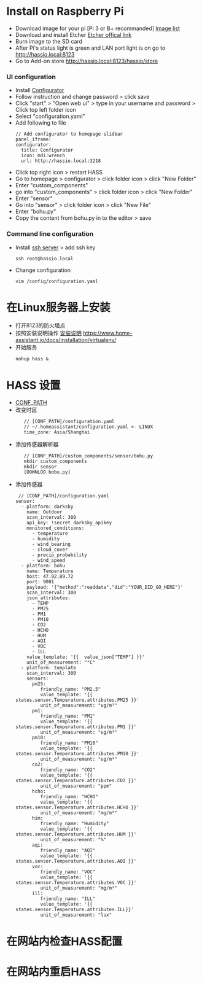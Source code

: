 # Install on Raspberry Pi
  - Download image for your pi [Pi 3 or B+ recommanded]
   [Image list](https://www.home-assistant.io/hassio/installation/)
  - Download and install Etcher
   [Etcher offical link](https://etcher.io/) 
  - Burn image to the SD card
  - After Pi's status light is green and LAN port light is on go to http://hassio.local:8123
  - Go to Add-on store http://hassio.local:8123/hassio/store

### UI configuration
  - Install [Configurator](https://www.home-assistant.io/getting-started/configuration/) 
  - Follow instruction and change password > click save
  - Click "start" > "Open web ui" > type in your username and password > Click top left folder icon
  - Select "configuration.yaml"
  - Add following to file
    ```
    // Add configurator to homepage slidbar
    panel_iframe:
    configurator:
      title: Configurator
      icon: mdi:wrench
      url: http://hassio.local:3218
    ```
  - Click top right icon > restart HASS
  - Go to homepage > configurator > click folder icon > click "New Folder"
  - Enter "custom_components"
  - go into "custom_components" > click folder icon > click "New Folder"
  - Enter "sensor"
  - Go into "sensor" > click folder icon > click "New File"
  - Enter "bohu.py"
  - Copy the content from bohu.py in to the editor > save
  
### Command line configuration
  - Install [ssh server](https://www.home-assistant.io/addons/ssh/) > add ssh key
    ```
    ssh root@hassio.local
    ```
  - Change configuration
    ```
    vim /config/configuration.yaml
    ```
# 在Linux服务器上安装
  - 打开8123的防火墙点
  - 按照安装说明操作
  [安装说明](https://www.home-assistant.io/docs/installation/virtualenv/)
https://www.home-assistant.io/docs/installation/virtualenv/
 - 开始服务
   ```
   nohup hass &
   ```

# HASS 设置
  - [CONF_PATH](https://www.home-assistant.io/docs/configuration/)
  - 改变时区
    ```
       // [CONF_PATH]/configuration.yaml
       // ~/.homeassistant/configuration.yaml <- LINUX
       time_zone: Asia/Shanghai
    ```
  - 添加传感器解析器
    ```
       // [CONF_PATH]/custom_components/sensor/bohu.py
       mkdir custom_components
       mkdir sensor
       [DOWNLOD bobu.py]
    ```
  - 添加传感器
      ```
       // [CONF_PATH]/configuration.yaml
      sensor:
        - platform: darksky
          name: Outdoor
          scan_interval: 300
          api_key: !secret darksky_apikey
          monitored_conditions:
            - temperature
            - humidity
            - wind_bearing
            - cloud_cover
            - precip_probability
            - wind_speed
        - platform: bohu
          name: Temperature
          host: 47.92.89.72
          port: 9001
          payload: '{"method":"readdata","did":"YOUR_DID_GO_HERE"}'
          scan_interval: 300
          json_attributes:
            - TEMP
            - PM25
            - PM1
            - PM10
            - CO2
            - HCHO
            - HUM
            - AQI
            - VOC
            - ILL
          value_template: '{{  value_json["TEMP"] }}'
          unit_of_measurement: "°C"
        - platform: template
          scan_interval: 300
          sensors:
            pm25:
               friendly_name: "PM2.5"
               value_template: '{{ states.sensor.Temperature.attributes.PM25 }}'
               unit_of_measurement: "ug/m³"
            pm1:
               friendly_name: "PM1"
               value_template: '{{ states.sensor.Temperature.attributes.PM1 }}'
               unit_of_measurement: "ug/m³"
            pm10:
               friendly_name: "PM10"
               value_template: '{{ states.sensor.Temperature.attributes.PM10 }}'
               unit_of_measurement: "ug/m³"
            co2:
               friendly_name: "CO2"
               value_template: '{{ states.sensor.Temperature.attributes.CO2 }}'
               unit_of_measurement: "ppm"
            hcho:
               friendly_name: "HCHO"
               value_template: '{{ states.sensor.Temperature.attributes.HCHO }}'
               unit_of_measurement: "mg/m³"
            him:
               friendly_name: "Humidity"
               value_template: '{{ states.sensor.Temperature.attributes.HUM }}'
               unit_of_measurement: "%"
            aqi:
               friendly_name: "AQI"
               value_template: '{{ states.sensor.Temperature.attributes.AQI }}'
            voc:
               friendly_name: "VOC"
               value_template: '{{ states.sensor.Temperature.attributes.VOC }}'
               unit_of_measurement: "mg/m³"
            ill:
               friendly_name: "ILL"
               value_template: '{{ states.sensor.Temperature.attributes.ILL}}'
               unit_of_measurement: "lux" 
    ```
# 在网站内检查HASS配置 
# 在网站内重启HASS 



